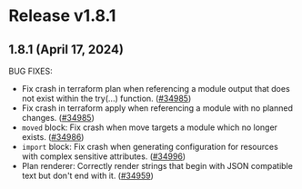# Release v1.8.1
## 1.8.1 (April 17, 2024)

BUG FIXES:

* Fix crash in terraform plan when referencing a module output that does not exist within the try(...) function. ([#34985](https://github.com/hashicorp/terraform/pull/34985))
* Fix crash in terraform apply when referencing a module with no planned changes. ([#34985](https://github.com/hashicorp/terraform/pull/34985))
* `moved` block: Fix crash when move targets a module which no longer exists. ([#34986](https://github.com/hashicorp/terraform/pull/34986))
* `import` block: Fix crash when generating configuration for resources with complex sensitive attributes. ([#34996](https://github.com/hashicorp/terraform/pull/34996))
* Plan renderer: Correctly render strings that begin with JSON compatible text but don't end with it. ([#34959](https://github.com/hashicorp/terraform/pull/34959))

